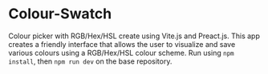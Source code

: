 # Colour-Swatch
Colour picker with RGB/Hex/HSL create using Vite.js and Preact.js. This app creates a friendly interface that allows the user to visualize and save various colours using a RGB/Hex/HSL colour scheme. Run using `npm install`, then `npm run dev` on the base repository.
